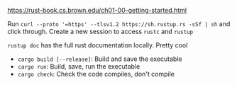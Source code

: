https://rust-book.cs.brown.edu/ch01-00-getting-started.html

Run `curl --proto '=https' --tlsv1.2 https://sh.rustup.rs -sSf | sh` and click through. Create a new session to access `rustc` and `rustup`

`rustup doc` has the full rust documentation locally. Pretty cool

* `cargo build [--release]`: Build and save the executable
* `cargo run`: Build, save, run the executable
* `cargo check`: Check the code compiles, don't compile